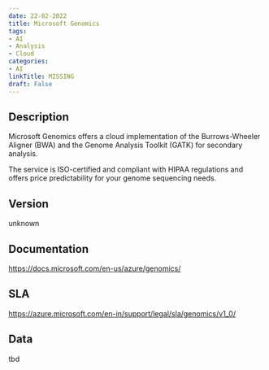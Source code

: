 ```yaml
---
date: 22-02-2022
title: Microsoft Genomics
tags: 
- AI
- Analysis
- Cloud
categories: 
- AI
linkTitle: MISSING
draft: False
---
```


## Description

Microsoft Genomics offers a cloud implementation of the
Burrows-Wheeler Aligner (BWA) and the Genome Analysis Toolkit (GATK)
for secondary analysis.

The service is ISO-certified and compliant with HIPAA regulations
and offers price predictability for your genome sequencing needs.


## Version

unknown

## Documentation

https://docs.microsoft.com/en-us/azure/genomics/

## SLA

https://azure.microsoft.com/en-in/support/legal/sla/genomics/v1_0/

## Data

tbd
